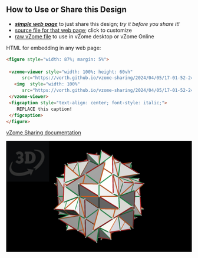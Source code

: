 
## How to Use or Share this Design

 - [***simple web page***](<https://vorth.github.io/vzome-sharing/2024/04/05/17-01-52-240hedron/>) to just share this design; *try it before you share it!*
 - [source file for that web page](<https://github.com/vorth/vzome-sharing/edit/main/2024/04/05/17-01-52-240hedron/index.md>); click to customize
 - [raw vZome file](<https://raw.githubusercontent.com/vorth/vzome-sharing/main/2024/04/05/17-01-52-240hedron/240hedron.vZome>) to use in vZome desktop or vZome Online
 
 HTML for embedding in any web page:
 ```html
<figure style="width: 87%; margin: 5%">
  
  <vzome-viewer style="width: 100%; height: 60vh" 
       src="https://vorth.github.io/vzome-sharing/2024/04/05/17-01-52-240hedron/240hedron.vZome" >
    <img  style="width: 100%"
       src="https://vorth.github.io/vzome-sharing/2024/04/05/17-01-52-240hedron/240hedron.png" >
  </vzome-viewer>
  <figcaption style="text-align: center; font-style: italic;">
     REPLACE this caption!
  </figcaption>
</figure>

 ```

[vZome Sharing documentation](https://vzome.github.io/vzome/sharing.html#how-it-works)

![Image](<240hedron.png>)

